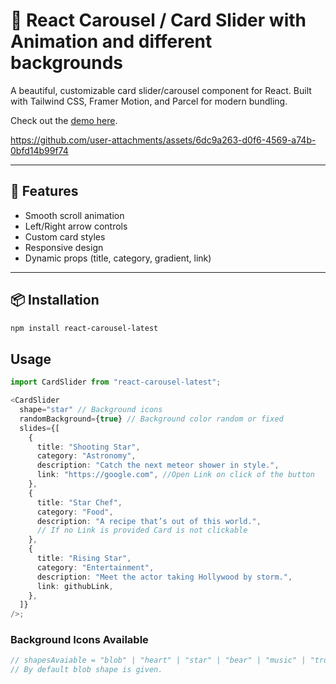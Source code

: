 # 🔄 React Carousel / Card Slider with Animation and different backgrounds

A beautiful, customizable card slider/carousel component for React. Built with Tailwind CSS, Framer Motion, and Parcel for modern bundling.

Check out the [demo here](https://react-carousel-latest.vercel.app/). 


https://github.com/user-attachments/assets/6dc9a263-d0f6-4569-a74b-0bfd14b99f74



---

## 🚀 Features

- Smooth scroll animation
- Left/Right arrow controls
- Custom card styles
- Responsive design
- Dynamic props (title, category, gradient, link)

---

## 📦 Installation

```bash
npm install react-carousel-latest
```

## Usage

```typescript
import CardSlider from "react-carousel-latest";

<CardSlider
  shape="star" // Background icons
  randomBackground={true} // Background color random or fixed
  slides={[
    {
      title: "Shooting Star",
      category: "Astronomy",
      description: "Catch the next meteor shower in style.",
      link: "https://google.com", //Open Link on click of the button
    },
    {
      title: "Star Chef",
      category: "Food",
      description: "A recipe that’s out of this world.",
      // If no Link is provided Card is not clickable
    },
    {
      title: "Rising Star",
      category: "Entertainment",
      description: "Meet the actor taking Hollywood by storm.",
      link: githubLink,
    },
  ]}
/>;
```

### Background Icons Available

```javascript
// shapesAvaiable = "blob" | "heart" | "star" | "bear" | "music" | "trophy" | "ring";
// By default blob shape is given.
```
